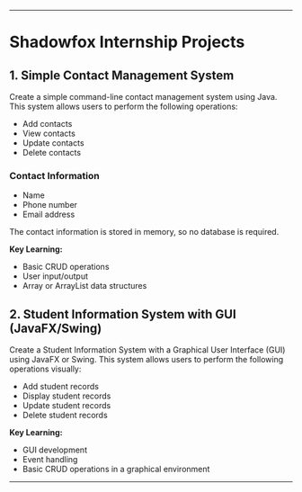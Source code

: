 

---

# Shadowfox Internship Projects

## 1. Simple Contact Management System

Create a simple command-line contact management system using Java. This system allows users to perform the following operations:
- Add contacts
- View contacts
- Update contacts
- Delete contacts

### Contact Information
- Name
- Phone number
- Email address

The contact information is stored in memory, so no database is required.

**Key Learning:**
- Basic CRUD operations
- User input/output
- Array or ArrayList data structures

## 2. Student Information System with GUI (JavaFX/Swing)

Create a Student Information System with a Graphical User Interface (GUI) using JavaFX or Swing. This system allows users to perform the following operations visually:
- Add student records
- Display student records
- Update student records
- Delete student records

**Key Learning:**
- GUI development
- Event handling
- Basic CRUD operations in a graphical environment

---

